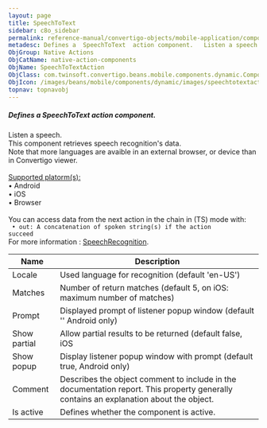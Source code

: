 ```yaml
---
layout: page
title: SpeechToText
sidebar: c8o_sidebar
permalink: reference-manual/convertigo-objects/mobile-application/components/native-action-components/speechtotext/
metadesc: Defines a  SpeechToText  action component.   Listen a speech. This component retrieves speech recognition's data. Note that more languages are avaible
ObjGroup: Native Actions
ObjCatName: native-action-components
ObjName: SpeechToTextAction
ObjClass: com.twinsoft.convertigo.beans.mobile.components.dynamic.ComponentManager$1
ObjIcon: /images/beans/mobile/components/dynamic/images/speechtotextaction_color_32x32.png
topnav: topnavobj
---
```

##### Defines a <i>SpeechToText</i> action component. <br/>

 Listen a speech.<br/>
This component retrieves speech recognition's data.<br/>
Note that more languages are avaible in an external browser, or device than in Convertigo viewer.<br/>
<br/>
<u>Supported platorm(s):</u> <br/>
 • Android<br/>
 • iOS<br/>
 • Browser<br/>
<br/>
You can access data from the next action in the chain in (TS) mode with: <code><br/>
 • out: A concatenation of spoken string(s) if the action succeed</code><br/>
For more information : <a target='_blank' href='https://ionicframework.com/docs/v3/native/speech-recognition/'>SpeechRecognition</a>.

Name | Description 
--- | ---
Locale | Used language for recognition (default 'en-US')
Matches | Number of return matches (default 5, on iOS: maximum number of matches)
Prompt | Displayed prompt of listener popup window (default '' Android only)
Show partial | Allow partial results to be returned (default false, iOS|Browser only)
Show popup | Display listener popup window with prompt (default true, Android only)
Comment | Describes the object comment to include in the documentation report.  This property generally contains an explanation about the object. 
Is active | Defines whether the component is active. 


